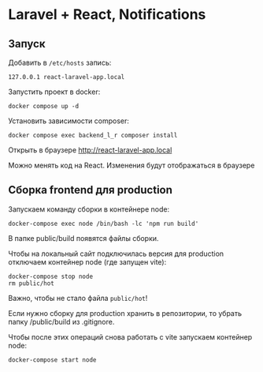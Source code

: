 # Laravel + React, Notifications

## Запуск

Добавить в `/etc/hosts` запись:

```
127.0.0.1 react-laravel-app.local
```

Запустить проект в docker:

```
docker compose up -d
```

Установить зависимости composer:

```
docker compose exec backend_l_r composer install
```

Открыть в браузере http://react-laravel-app.local

Можно менять код на React. Изменения будут отображаться в браузере

## Сборка frontend для production

Запускаем команду сборки в контейнере node:

```
docker-compose exec node /bin/bash -lc 'npm run build'
```

В папке public/build появятся файлы сборки.

Чтобы на локальный сайт подключилась версия для production отключаем контейнер node (где запущен vite):

```
docker-compose stop node
rm public/hot
```

Важно, чтобы не стало файла `public/hot`!

Если нужно сборку для production хранить в репозитории, то убрать папку /public/build из .gitignore.

Чтобы после этих операций снова работать с vite запускаем контейнер node:

```
docker-compose start node
```